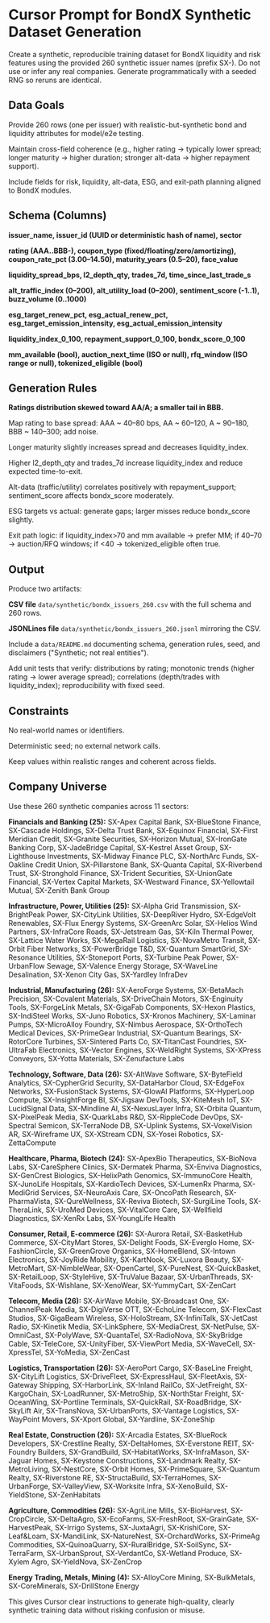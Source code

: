 # Cursor Prompt for BondX Synthetic Dataset Generation

Create a synthetic, reproducible training dataset for BondX liquidity and risk features using the provided 260 synthetic issuer names (prefix SX-). Do not use or infer any real companies. Generate programmatically with a seeded RNG so reruns are identical.

## Data Goals

Provide 260 rows (one per issuer) with realistic-but-synthetic bond and liquidity attributes for model/e2e testing.

Maintain cross-field coherence (e.g., higher rating → typically lower spread; longer maturity → higher duration; stronger alt-data → higher repayment support).

Include fields for risk, liquidity, alt-data, ESG, and exit-path planning aligned to BondX modules.

## Schema (Columns)

**issuer_name, issuer_id (UUID or deterministic hash of name), sector**

**rating (AAA..BBB-), coupon_type (fixed/floating/zero/amortizing), coupon_rate_pct (3.00–14.50), maturity_years (0.5–20), face_value**

**liquidity_spread_bps, l2_depth_qty, trades_7d, time_since_last_trade_s**

**alt_traffic_index (0–200), alt_utility_load (0–200), sentiment_score (-1..1), buzz_volume (0..1000)**

**esg_target_renew_pct, esg_actual_renew_pct, esg_target_emission_intensity, esg_actual_emission_intensity**

**liquidity_index_0_100, repayment_support_0_100, bondx_score_0_100**

**mm_available (bool), auction_next_time (ISO or null), rfq_window (ISO range or null), tokenized_eligible (bool)**

## Generation Rules

**Ratings distribution skewed toward AA/A; a smaller tail in BBB.**

Map rating to base spread: AAA ~ 40–80 bps, AA ~ 60–120, A ~ 90–180, BBB ~ 140–300; add noise.

Longer maturity slightly increases spread and decreases liquidity_index.

Higher l2_depth_qty and trades_7d increase liquidity_index and reduce expected time-to-exit.

Alt-data (traffic/utility) correlates positively with repayment_support; sentiment_score affects bondx_score moderately.

ESG targets vs actual: generate gaps; larger misses reduce bondx_score slightly.

Exit path logic: if liquidity_index>70 and mm available → prefer MM; if 40–70 → auction/RFQ windows; if <40 → tokenized_eligible often true.

## Output

Produce two artifacts:

**CSV file** `data/synthetic/bondx_issuers_260.csv` with the full schema and 260 rows.

**JSONLines file** `data/synthetic/bondx_issuers_260.jsonl` mirroring the CSV.

Include a `data/README.md` documenting schema, generation rules, seed, and disclaimers ("Synthetic; not real entities").

Add unit tests that verify: distributions by rating; monotonic trends (higher rating → lower average spread); correlations (depth/trades with liquidity_index); reproducibility with fixed seed.

## Constraints

No real-world names or identifiers.

Deterministic seed; no external network calls.

Keep values within realistic ranges and coherent across fields.

## Company Universe

Use these 260 synthetic companies across 11 sectors:

**Financials and Banking (25):** SX-Apex Capital Bank, SX-BlueStone Finance, SX-Cascade Holdings, SX-Delta Trust Bank, SX-Equinox Financial, SX-First Meridian Credit, SX-Granite Securities, SX-Horizon Mutual, SX-IronGate Banking Corp, SX-JadeBridge Capital, SX-Kestrel Asset Group, SX-Lighthouse Investments, SX-Midway Finance PLC, SX-NorthArc Funds, SX-Oakline Credit Union, SX-Pillarstone Bank, SX-Quanta Capital, SX-Riverbend Trust, SX-Stronghold Finance, SX-Trident Securities, SX-UnionGate Financial, SX-Vertex Capital Markets, SX-Westward Finance, SX-Yellowtail Mutual, SX-Zenith Bank Group

**Infrastructure, Power, Utilities (25):** SX-Alpha Grid Transmission, SX-BrightPeak Power, SX-CityLink Utilities, SX-DeepRiver Hydro, SX-EdgeVolt Renewables, SX-Flux Energy Systems, SX-GreenArc Solar, SX-Helios Wind Partners, SX-InfraCore Roads, SX-Jetstream Gas, SX-Kiln Thermal Power, SX-Lattice Water Works, SX-MegaRail Logistics, SX-NovaMetro Transit, SX-Orbit Fiber Networks, SX-PowerBridge T&D, SX-Quantum SmartGrid, SX-Resonance Utilities, SX-Stoneport Ports, SX-Turbine Peak Power, SX-UrbanFlow Sewage, SX-Valence Energy Storage, SX-WaveLine Desalination, SX-Xenon City Gas, SX-Yardley InfraDev

**Industrial, Manufacturing (26):** SX-AeroForge Systems, SX-BetaMach Precision, SX-Covalent Materials, SX-DriveChain Motors, SX-Enginuity Tools, SX-ForgeLink Metals, SX-GigaFab Components, SX-Hexon Plastics, SX-IndiSteel Works, SX-Juno Robotics, SX-Kronos Machinery, SX-Laminar Pumps, SX-MicroAlloy Foundry, SX-Nimbus Aerospace, SX-OrthoTech Medical Devices, SX-PrimeGear Industrial, SX-Quantum Bearings, SX-RotorCore Turbines, SX-Sintered Parts Co, SX-TitanCast Foundries, SX-UltraFab Electronics, SX-Vector Engines, SX-WeldRight Systems, SX-XPress Conveyors, SX-Yotta Materials, SX-Zenufacture Labs

**Technology, Software, Data (26):** SX-AltWave Software, SX-ByteField Analytics, SX-CypherGrid Security, SX-DataHarbor Cloud, SX-EdgeFox Networks, SX-FusionStack Systems, SX-GlowAI Platforms, SX-HyperLoop Compute, SX-InsightForge BI, SX-Jigsaw DevTools, SX-KiteMesh IoT, SX-LucidSignal Data, SX-Mindline AI, SX-NexusLayer Infra, SX-Orbita Quantum, SX-PixelPeak Media, SX-QuarkLabs R&D, SX-RippleCode DevOps, SX-Spectral Semicon, SX-TerraNode DB, SX-Uplink Systems, SX-VoxelVision AR, SX-Wireframe UX, SX-XStream CDN, SX-Yosei Robotics, SX-ZettaCompute

**Healthcare, Pharma, Biotech (24):** SX-ApexBio Therapeutics, SX-BioNova Labs, SX-CareSphere Clinics, SX-Dermatek Pharma, SX-Enviva Diagnostics, SX-GenCrest Biologics, SX-HelixPath Genomics, SX-ImmunoCore Health, SX-JunoLife Hospitals, SX-KardioTech Devices, SX-LumenRx Pharma, SX-MediGrid Services, SX-NeuroAxis Care, SX-OncoPath Research, SX-PharmaVista, SX-QureWellness, SX-Reviva Biotech, SX-SurgiLine Tools, SX-TheraLink, SX-UroMed Devices, SX-VitalCore Care, SX-Wellfield Diagnostics, SX-XenRx Labs, SX-YoungLife Health

**Consumer, Retail, E-commerce (26):** SX-Aurora Retail, SX-BasketHub Commerce, SX-CityMart Stores, SX-Delight Foods, SX-Everglo Home, SX-FashionCircle, SX-GreenGrove Organics, SX-HomeBlend, SX-Intown Electronics, SX-JoyRide Mobility, SX-KartNook, SX-Luxora Beauty, SX-MetroMart, SX-NimbleWear, SX-OpenCartel, SX-PureNest, SX-QuickBasket, SX-RetailLoop, SX-StyleHive, SX-TruValue Bazaar, SX-UrbanThreads, SX-VitaFoods, SX-Wishlane, SX-XenoWear, SX-YummyCart, SX-ZenCart

**Telecom, Media (26):** SX-AirWave Mobile, SX-Broadcast One, SX-ChannelPeak Media, SX-DigiVerse OTT, SX-EchoLine Telecom, SX-FlexCast Studios, SX-GigaBeam Wireless, SX-HoloStream, SX-InfiniTalk, SX-JetCast Radio, SX-Kinetik Media, SX-LinkSphere, SX-MediaCrest, SX-NetPulse, SX-OmniCast, SX-PolyWave, SX-QuantaTel, SX-RadioNova, SX-SkyBridge Cable, SX-TeleCore, SX-UnityFiber, SX-ViewPort Media, SX-WaveCell, SX-XpressTel, SX-YoMedia, SX-ZenCast

**Logistics, Transportation (26):** SX-AeroPort Cargo, SX-BaseLine Freight, SX-CityLift Logistics, SX-DriveFleet, SX-ExpressHaul, SX-FleetAxis, SX-Gateway Shipping, SX-HarborLink, SX-Inland RailCo, SX-JetFreight, SX-KargoChain, SX-LoadRunner, SX-MetroShip, SX-NorthStar Freight, SX-OceanWing, SX-Portline Terminals, SX-QuickRail, SX-RoadBridge, SX-SkyLift Air, SX-TransNova, SX-UrbanPorts, SX-Vantage Logistics, SX-WayPoint Movers, SX-Xport Global, SX-Yardline, SX-ZoneShip

**Real Estate, Construction (26):** SX-Arcadia Estates, SX-BlueRock Developers, SX-Crestline Realty, SX-DeltaHomes, SX-Everstone REIT, SX-Foundry Builders, SX-GrandBuild, SX-HabitatWorks, SX-InfraMason, SX-Jaguar Homes, SX-Keystone Constructions, SX-Landmark Realty, SX-MetroLiving, SX-NestCore, SX-Orbit Homes, SX-PrimeSquare, SX-Quantum Realty, SX-Riverstone RE, SX-StructaBuild, SX-TerraHomes, SX-UrbanForge, SX-ValleyView, SX-Worksite Infra, SX-XenoBuild, SX-YieldStone, SX-ZenHabitats

**Agriculture, Commodities (26):** SX-AgriLine Mills, SX-BioHarvest, SX-CropCircle, SX-DeltaAgro, SX-EcoFarms, SX-FreshRoot, SX-GrainGate, SX-HarvestPeak, SX-Irrigo Systems, SX-JuxtaAgri, SX-KrishiCore, SX-Leaf&Loam, SX-MandiLink, SX-NatureNest, SX-OrchardWorks, SX-PrimeAg Commodities, SX-QuinoaQuarry, SX-RuralBridge, SX-SoilSync, SX-TerraFarm, SX-UrbanSprout, SX-VerdantCo, SX-Wetland Produce, SX-Xylem Agro, SX-YieldNova, SX-ZenCrop

**Energy Trading, Metals, Mining (4):** SX-AlloyCore Mining, SX-BulkMetals, SX-CoreMinerals, SX-DrillStone Energy

This gives Cursor clear instructions to generate high-quality, clearly synthetic training data without risking confusion or misuse.
